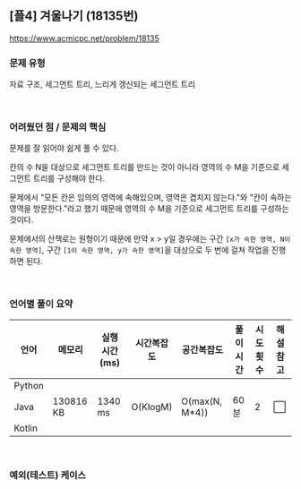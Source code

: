 ## [플4] 겨울나기 (18135번)

https://www.acmicpc.net/problem/18135

### 문제 유형

자료 구조, 세그먼트 트리, 느리게 갱신되는 세그먼트 트리

<br>

### 어려웠던 점 / 문제의 핵심

문제를 잘 읽어야 쉽게 풀 수 있다.

칸의 수 N을 대상으로 세그먼트 트리를 만드는 것이 아니라 영역의 수 M을 기준으로 세그먼트 트리를 구성해야 한다.

문제에서 "모든 칸은 임의의 영역에 속해있으며, 영역은 겹치지 않는다."와 "칸이 속하는 영역을 방문한다."라고 했기 때문에 영역의 수 M을 기준으로 세그먼트 트리를 구성하는 것이다.

문제에서의 산책로는 원형이기 때문에 만약 x > y일 경우에는 구간 `[x가 속한 영역, N이 속한 영역]`, 구간 `[1이 속한 영역, y가 속한 영역]`을 대상으로 두 번에 걸쳐 작업을 진행하면 된다.

<br>

### 언어별 풀이 요약

| 언어   | 메모리    | 실행 시간(ms) | 시간복잡도 | 공간복잡도     | 풀이 시간 | 시도 횟수 | 해설 참고            |
| ------ | --------- | ------------- | ---------- | -------------- | --------- | --------- | -------------------- |
| Python |           |               |            |                |           |           |                      |
| Java   | 130816 KB | 1340 ms       | O(KlogM)   | O(max(N, M*4)) | 60분      | 2         | :white_large_square: |
| Kotlin |           |               |            |                |           |           |                      |

<br>

### 예외(테스트) 케이스

```
```

